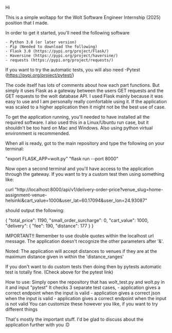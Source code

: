 Hi

This is a simple woltapp for the Wolt Software Engineer Internship (2025) position that I made. 

In order to get it started, you'll need the following software

    - Python 3.8 (or later version)
    - Pip (Needed to download the following)
    - Flask 3.0 (https://pypi.org/project/Flask/)
    - Haversine (https://pypi.org/project/haversine/) 
    - requests (https://pypi.org/project/requests/)

If you want to try the automatic tests, you will also need
    -Pytest (https://pypi.org/project/pytest/)

The code itself has lots of comments about how each part functions. But simply it uses Flask as a gateway between the users GET requests and the GET requests to the wolt database API. I used Flask mainly because it was easy to use and I am personally really comfortable using it. If the application was scaled to a higher application then it might not be the best use of case.


To get the application running, you'll needed to have installed all the required software. I also used this in a Linux/Ubuntu run case, but it shouldn't be too hard on Mac and Windows. Also using python virtual environment is recommended.

When all is ready, got to the main repository and type the following on your terminal:

"export FLASK_APP=wolt.py"
"flask run --port 8000"

Now open a second terminal and you'll have access to the application through the gateway. If you want to try a custom test then using something like:

curl "http://localhost:8000/api/v1/delivery-order-price?venue_slug=home-assignment-venue-helsinki&cart_value=1000&user_lat=60.17094&user_lon=24.93087"

should output the following:

{
  "total_price": 1190,
  "small_order_surcharge": 0,
  "cart_value": 1000,
  "delivery": {
    "fee": 190,
    "distance": 177
  }
}


IMPORTANT!!
Remember to use double quotes within the localhost url message. The application doesn't recognize the other parameters after '&'.

Noted: The application will accept distances to venues if they are at the maximum distance given in within the 'distance_ranges'


If you don't want to do custom tests then doing then by pytests automatic test is totally fine. (Check above for the pytest link) 

How to use:
    Simply open the repository that has wolt_test.py and wolt.py in it and input
    "pytest"
It checks 3 separate test cases, 
    - application gives a correct endpoint when the input is valid
    - application gives a correct json when the input is valid
    - application gives a correct endpoint when the input is not valid
You can customize these however you like, if you want to try different things

That's mostly the important stuff. I'd be glad to discuss about the application further with you :D
